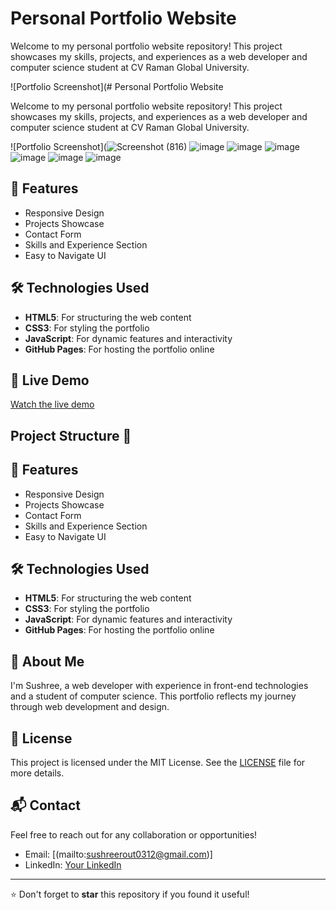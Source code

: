 # Personal Portfolio Website

Welcome to my personal portfolio website repository! This project showcases my skills, projects, and experiences as a web developer and computer science student at CV Raman Global University.

![Portfolio Screenshot](# Personal Portfolio Website

Welcome to my personal portfolio website repository! This project showcases my skills, projects, and experiences as a web developer and computer science student at CV Raman Global University.

![Portfolio Screenshot](![Screenshot (816)](https://github.com/user-attachments/assets/cc083378-53ca-4420-b956-2d5d7edbfb31)
![image](https://github.com/user-attachments/assets/55a70d8e-4fcc-492f-81a7-ad151eabd698)
![image](https://github.com/user-attachments/assets/855974a1-5aa8-46b6-ac5e-3371e2c9edb3)
![image](https://github.com/user-attachments/assets/8f59f4b3-05ae-4c99-b642-d443979db757)
![image](https://github.com/user-attachments/assets/a4a7a77d-15bd-4ad5-8802-046cc1bd699b)
![image](https://github.com/user-attachments/assets/2a0a4974-eebb-45a5-94a1-fd741b16a848)
![image](https://github.com/user-attachments/assets/1ff6f9bc-51eb-41e6-bc8a-27a2614831b6)


## 🌟 Features

- Responsive Design
- Projects Showcase
- Contact Form
- Skills and Experience Section
- Easy to Navigate UI

## 🛠 Technologies Used

- **HTML5**: For structuring the web content
- **CSS3**: For styling the portfolio
- **JavaScript**: For dynamic features and interactivity
- **GitHub Pages**: For hosting the portfolio online

## 🚀 Live Demo

[Watch the live demo](https://www.loom.com/share/a4e18cad04cf4a0cb22b6c4549a78557?sid=52d25c3c-1646-4d1a-8af5-7db7316bb1f4)


## Project Structure 🌟

## 🌟 Features

- Responsive Design
- Projects Showcase
- Contact Form
- Skills and Experience Section
- Easy to Navigate UI

## 🛠 Technologies Used

- **HTML5**: For structuring the web content
- **CSS3**: For styling the portfolio
- **JavaScript**: For dynamic features and interactivity
- **GitHub Pages**: For hosting the portfolio online


## 👤 About Me

I'm Sushree, a  web developer with experience in front-end technologies and a student of computer science. This portfolio reflects my journey through web development and design.

## 📝 License

This project is licensed under the MIT License. See the [LICENSE](./LICENSE) file for more details.

## 📬 Contact

Feel free to reach out for any collaboration or opportunities!

- Email: [(mailto:sushreerout0312@gmail.com)]
- LinkedIn: [Your LinkedIn](https://www.linkedin.com/in/sushree-subhalakshmi-rout-03870023b/]) 

---

⭐️ Don't forget to **star** this repository if you found it useful!






